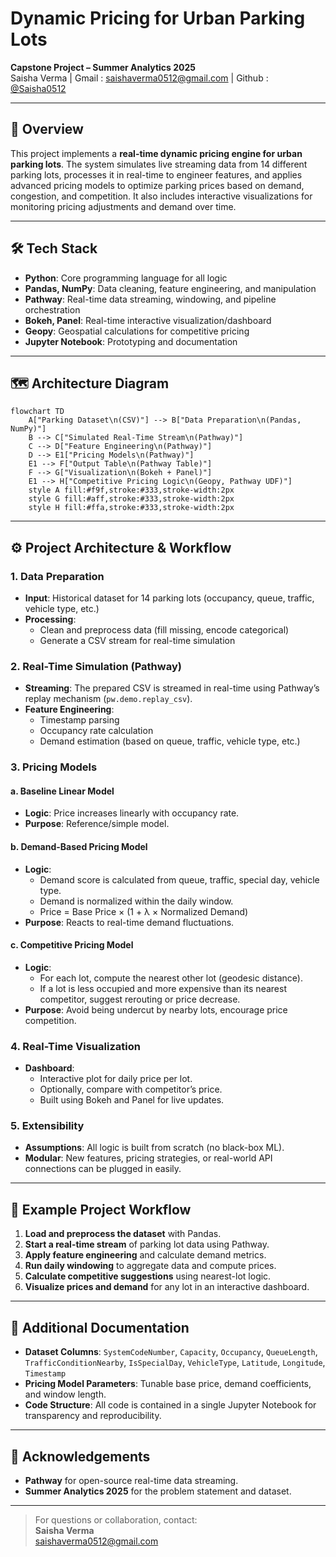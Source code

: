# Dynamic Pricing for Urban Parking Lots

**Capstone Project – Summer Analytics 2025**  
Saisha Verma | Gmail : saishaverma0512@gmail.com | Github : [@Saisha0512](https://github.com/Saisha0512)

---

## 📝 Overview

This project implements a **real-time dynamic pricing engine for urban parking lots**. The system simulates live streaming data from 14 different parking lots, processes it in real-time to engineer features, and applies advanced pricing models to optimize parking prices based on demand, congestion, and competition. It also includes interactive visualizations for monitoring pricing adjustments and demand over time.

---

## 🛠️ Tech Stack

- **Python**: Core programming language for all logic
- **Pandas, NumPy**: Data cleaning, feature engineering, and manipulation
- **Pathway**: Real-time data streaming, windowing, and pipeline orchestration
- **Bokeh, Panel**: Real-time interactive visualization/dashboard
- **Geopy**: Geospatial calculations for competitive pricing
- **Jupyter Notebook**: Prototyping and documentation

---

## 🗺️ Architecture Diagram

```mermaid
flowchart TD
    A["Parking Dataset\n(CSV)"] --> B["Data Preparation\n(Pandas, NumPy)"]
    B --> C["Simulated Real-Time Stream\n(Pathway)"]
    C --> D["Feature Engineering\n(Pathway)"]
    D --> E1["Pricing Models\n(Pathway)"]
    E1 --> F["Output Table\n(Pathway Table)"]
    F --> G["Visualization\n(Bokeh + Panel)"]
    E1 --> H["Competitive Pricing Logic\n(Geopy, Pathway UDF)"]
    style A fill:#f9f,stroke:#333,stroke-width:2px
    style G fill:#aff,stroke:#333,stroke-width:2px
    style H fill:#ffa,stroke:#333,stroke-width:2px
```

---

## ⚙️ Project Architecture & Workflow

### 1. Data Preparation

- **Input**: Historical dataset for 14 parking lots (occupancy, queue, traffic, vehicle type, etc.)
- **Processing**: 
  - Clean and preprocess data (fill missing, encode categorical)
  - Generate a CSV stream for real-time simulation

### 2. Real-Time Simulation (Pathway)

- **Streaming**: The prepared CSV is streamed in real-time using Pathway’s replay mechanism (`pw.demo.replay_csv`).
- **Feature Engineering**: 
  - Timestamp parsing
  - Occupancy rate calculation
  - Demand estimation (based on queue, traffic, vehicle type, etc.)

### 3. Pricing Models

#### a. Baseline Linear Model
- **Logic**: Price increases linearly with occupancy rate.
- **Purpose**: Reference/simple model.

#### b. Demand-Based Pricing Model
- **Logic**: 
  - Demand score is calculated from queue, traffic, special day, vehicle type.
  - Demand is normalized within the daily window.
  - Price = Base Price × (1 + λ × Normalized Demand)
- **Purpose**: Reacts to real-time demand fluctuations.

#### c. Competitive Pricing Model
- **Logic**:
  - For each lot, compute the nearest other lot (geodesic distance).
  - If a lot is less occupied and more expensive than its nearest competitor, suggest rerouting or price decrease.
- **Purpose**: Avoid being undercut by nearby lots, encourage price competition.

### 4. Real-Time Visualization

- **Dashboard**: 
  - Interactive plot for daily price per lot.
  - Optionally, compare with competitor’s price.
  - Built using Bokeh and Panel for live updates.

### 5. Extensibility

- **Assumptions**: All logic is built from scratch (no black-box ML).
- **Modular**: New features, pricing strategies, or real-world API connections can be plugged in easily.

---

## 📑 Example Project Workflow

1. **Load and preprocess the dataset** with Pandas.
2. **Start a real-time stream** of parking lot data using Pathway.
3. **Apply feature engineering** and calculate demand metrics.
4. **Run daily windowing** to aggregate data and compute prices.
5. **Calculate competitive suggestions** using nearest-lot logic.
6. **Visualize prices and demand** for any lot in an interactive dashboard.

---

## 📄 Additional Documentation

- **Dataset Columns**: `SystemCodeNumber`, `Capacity`, `Occupancy`, `QueueLength`, `TrafficConditionNearby`, `IsSpecialDay`, `VehicleType`, `Latitude`, `Longitude`, `Timestamp`
- **Pricing Model Parameters**: Tunable base price, demand coefficients, and window length.
- **Code Structure**: All code is contained in a single Jupyter Notebook for transparency and reproducibility.

---

## 🚀 Acknowledgements

- **Pathway** for open-source real-time data streaming.
- **Summer Analytics 2025** for the problem statement and dataset.

---

> For questions or collaboration, contact:  
> **Saisha Verma**  
> saishaverma0512@gmail.com

```
